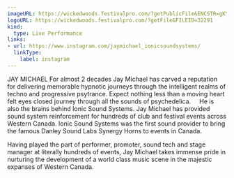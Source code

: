 ```yaml
---
imageURL: https://wickedwoods.festivalpro.com/?getPublicFile&ENCSTR=gKYOWwghKMBPTAqkXscH
logoURL: https://wickedwoods.festivalpro.com/?getFile&FILEID=32291
kind:
  type: Live Performance
links:
- url: https://www.instagram.com/jaymichael_ionicsoundsystems/
  linkType:
    label: instagram
---
```

JAY MICHAEL
 For almost 2 decades Jay Michael has carved a reputation for delivering memorable hypnotic journeys through the intelligent realms of techno and progressive psytrance. Expect nothing less than a moving heart felt eyes closed journey through all the sounds of psychedelica.  
  
He is also the brains behind Ionic Sound Systems. Jay Michael has provided sound system reinforcement for hundreds of club and festival events across Western Canada. Ionic Sound Systems was the first sound provider to bring the famous Danley Sound Labs Synergy Horns to events in Canada.
 
 Having played the part of performer, promoter, sound tech and stage manager at literally hundreds of events, Jay Michael takes immense pride in nurturing the development of a world class music scene in the majestic expanses of Western Canada.